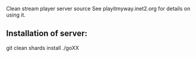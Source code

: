 Clean stream player server source
See playitmyway.inet2.org for details on using it.

## Installation of server:

git clean
shards install
./goXX
